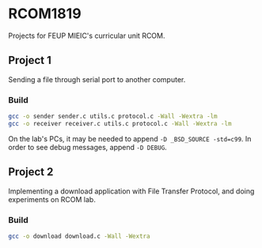 # RCOM1819

Projects for FEUP MIEIC's curricular unit RCOM.

## Project 1

Sending a file through serial port to another computer.

### Build

```bash
gcc -o sender sender.c utils.c protocol.c -Wall -Wextra -lm
gcc -o receiver receiver.c utils.c protocol.c -Wall -Wextra -lm
```

On the lab's PCs, it may be needed to append `-D _BSD_SOURCE -std=c99`.
In order to see debug messages, append `-D DEBUG`.

## Project 2

Implementing a download application with File Transfer Protocol, and doing experiments
on RCOM lab.

### Build

```bash
gcc -o download download.c -Wall -Wextra
```